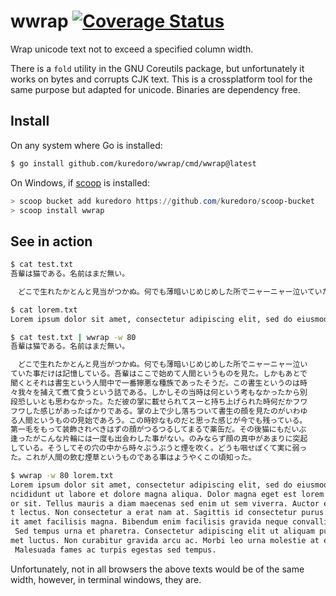 wwrap
[![Coverage Status](https://coveralls.io/repos/github/kuredoro/wwrap/badge.svg?branch=main)](https://coveralls.io/github/kuredoro/wwrap?branch=main)
==================

Wrap unicode text not to exceed a specified column width.

There is a `fold` utility in the GNU Coreutils package, but unfortunately it works on bytes and corrupts CJK text. This is a crossplatform tool for the same purpose but adapted for unicode. Binaries are dependency free. 

## Install

On any system where Go is installed:
```bash
$ go install github.com/kuredoro/wwrap/cmd/wwrap@latest
```

On Windows, if [scoop](https://scoop.sh) is installed:
```powershell
> scoop bucket add kuredoro https://github.com/kuredoro/scoop-bucket
> scoop install wwrap
```

## See in action

```bash
$ cat test.txt
吾輩は猫である。名前はまだ無い。

　どこで生れたかとんと見当がつかぬ。何でも薄暗いじめじめした所でニャーニャー泣いていた事だけは記憶している。吾輩はここで始めて人間というものを見た。しかもあとで聞くとそれは書生という人間中で一番獰悪な種族であったそうだ。この書生というのは時々我々を捕えて煮て食うという話である。しかしその当時は何という考もなかったから別段恐しいとも思わなかった。ただ彼の掌に載せられてスーと持ち上げられた時何だかフワフワした感じがあったばかりである。掌の上で少し落ちついて書生の顔を見たのがいわゆる人間というものの見始であろう。この時妙なものだと思った感じが今でも残っている。第一毛をもって装飾されべきはずの顔がつるつるしてまるで薬缶だ。その後猫にもだいぶ逢ったがこんな片輪には一度も出会わした事がない。のみならず顔の真中があまりに突起している。そうしてその穴の中から時々ぷうぷうと煙を吹く。どうも咽せぽくて実に弱った。これが人間の飲む煙草というものである事はようやくこの頃知った。

$ cat lorem.txt
Lorem ipsum dolor sit amet, consectetur adipiscing elit, sed do eiusmod tempor incididunt ut labore et dolore magna aliqua. Dolor magna eget est lorem ipsum dolor sit. Tellus mauris a diam maecenas sed enim ut sem viverra. Auctor eu augue ut lectus. Non consectetur a erat nam at. Sagittis id consectetur purus ut. Est sit amet facilisis magna. Bibendum enim facilisis gravida neque convallis a cras. Sed tempus urna et pharetra. Consectetur adipiscing elit ut aliquam purus sit amet luctus. Non curabitur gravida arcu ac. Morbi leo urna molestie at elementum. Malesuada fames ac turpis egestas sed tempus.

$ cat test.txt | wwrap -w 80
吾輩は猫である。名前はまだ無い。

　どこで生れたかとんと見当がつかぬ。何でも薄暗いじめじめした所でニャーニャー泣い
ていた事だけは記憶している。吾輩はここで始めて人間というものを見た。しかもあとで
聞くとそれは書生という人間中で一番獰悪な種族であったそうだ。この書生というのは時
々我々を捕えて煮て食うという話である。しかしその当時は何という考もなかったから別
段恐しいとも思わなかった。ただ彼の掌に載せられてスーと持ち上げられた時何だかフワ
フワした感じがあったばかりである。掌の上で少し落ちついて書生の顔を見たのがいわゆ
る人間というものの見始であろう。この時妙なものだと思った感じが今でも残っている。
第一毛をもって装飾されべきはずの顔がつるつるしてまるで薬缶だ。その後猫にもだいぶ
逢ったがこんな片輪には一度も出会わした事がない。のみならず顔の真中があまりに突起
している。そうしてその穴の中から時々ぷうぷうと煙を吹く。どうも咽せぽくて実に弱っ
た。これが人間の飲む煙草というものである事はようやくこの頃知った。

$ wwrap -w 80 lorem.txt
Lorem ipsum dolor sit amet, consectetur adipiscing elit, sed do eiusmod tempor i
ncididunt ut labore et dolore magna aliqua. Dolor magna eget est lorem ipsum dol
or sit. Tellus mauris a diam maecenas sed enim ut sem viverra. Auctor eu augue u
t lectus. Non consectetur a erat nam at. Sagittis id consectetur purus ut. Est s
it amet facilisis magna. Bibendum enim facilisis gravida neque convallis a cras.
 Sed tempus urna et pharetra. Consectetur adipiscing elit ut aliquam purus sit a
met luctus. Non curabitur gravida arcu ac. Morbi leo urna molestie at elementum.
 Malesuada fames ac turpis egestas sed tempus.
```

Unfortunately, not in all browsers the above texts would be of the same width, however, in terminal windows, they are.
